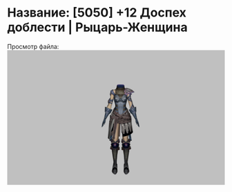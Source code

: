 # Название: [5050] +12 Доспех доблести | Рыцарь-Женщина

Просмотр файла:
![p010019.png](p010019.png)